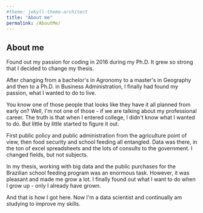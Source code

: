 ```yaml
---
#theme: jekyll-theme-architect
title: "About me"
permalink: /AboutMe/
---
```

## About me

Found out my passion for coding in 2016 during my Ph.D. It grew so strong that I decided to change my thesis.

After changing from a bachelor's in Agronomy to a master's in Geography and then to a Ph.D. in Business Administration, I finally had found my passion, what I wanted to do to live.

You know one of those people that looks like they have it all planned from early on? Well, I'm not one of those - if we are talking about my professional career. The truth is that when I entered college, I didn't know what I wanted to do. But little by little started to figure it out.

First public policy and public administration from the agriculture point of view, then food security and school feeding all entangled. Data was there, in the ton of excel spreadsheets and the lots of consults to the government. I changed fields, but not subjects.

In my thesis, working with big data and the public purchases for the Brazilian school feeding program was an enormous task. However, it was pleasant and made me grow a lot. I finally found out what I want to do when I grow up - only I already have grown.

And that is how I got here. Now I'm a data scientist and continually am studying to improve my skills.

